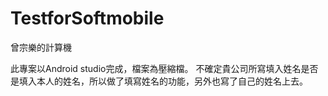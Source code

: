 # TestforSoftmobile
曾宗樂的計算機

此專案以Android studio完成，檔案為壓縮檔。
不確定貴公司所寫填入姓名是否是填入本人的姓名，所以做了填寫姓名的功能，另外也寫了自己的姓名上去。
